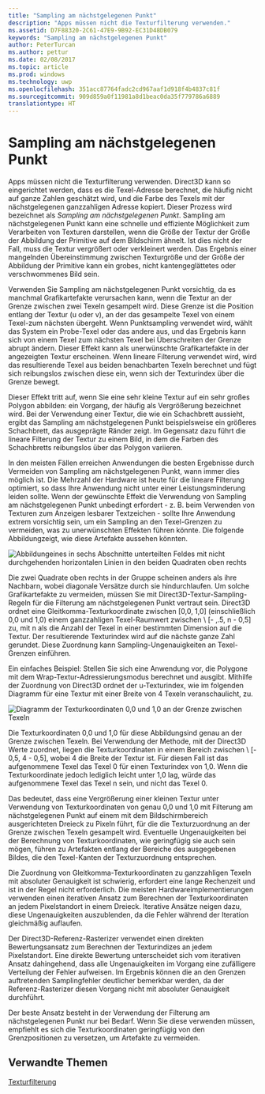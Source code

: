 ```yaml
---
title: "Sampling am nächstgelegenen Punkt"
description: "Apps müssen nicht die Texturfilterung verwenden."
ms.assetid: D7F88320-2C61-47E9-9B92-EC31D48DB079
keywords: "Sampling am nächstgelegenen Punkt"
author: PeterTurcan
ms.author: pettur
ms.date: 02/08/2017
ms.topic: article
ms.prod: windows
ms.technology: uwp
ms.openlocfilehash: 351acc87764fadc2cd967aaf1d918f4b4837c81f
ms.sourcegitcommit: 909d859a0f11981a8d1beac0da35f779786a6889
translationtype: HT
---
```

# <a name="span-iddirect3dconceptsnearest-pointsamplingspannearest-point-sampling"></a><span id="direct3dconcepts.nearest-point_sampling"></span>Sampling am nächstgelegenen Punkt


Apps müssen nicht die Texturfilterung verwenden. Direct3D kann so eingerichtet werden, dass es die Texel-Adresse berechnet, die häufig nicht auf ganze Zahlen geschätzt wird, und die Farbe des Texels mit der nächstgelegenen ganzzahligen Adresse kopiert. Dieser Prozess wird bezeichnet als *Sampling am nächstgelegenen Punkt*. Sampling am nächstgelegenen Punkt kann eine schnelle und effiziente Möglichkeit zum Verarbeiten von Texturen darstellen, wenn die Größe der Textur der Größe der Abbildung der Primitive auf dem Bildschirm ähnelt. Ist dies nicht der Fall, muss die Textur vergrößert oder verkleinert werden. Das Ergebnis einer mangelnden Übereinstimmung zwischen Texturgröße und der Größe der Abbildung der Primitive kann ein grobes, nicht kantengeglättetes oder verschwommenes Bild sein.

Verwenden Sie Sampling am nächstgelegenen Punkt vorsichtig, da es manchmal Grafikartefakte verursachen kann, wenn die Textur an der Grenze zwischen zwei Texeln gesampelt wird. Diese Grenze ist die Position entlang der Textur (u oder v), an der das gesampelte Texel von einem Texel-zum nächsten übergeht. Wenn Punktsampling verwendet wird, wählt das System ein Probe-Texel oder das andere aus, und das Ergebnis kann sich von einem Texel zum nächsten Texel bei Überschreiten der Grenze abrupt ändern. Dieser Effekt kann als unerwünschte Grafikartefakte in der angezeigten Textur erscheinen. Wenn lineare Filterung verwendet wird, wird das resultierende Texel aus beiden benachbarten Texeln berechnet und fügt sich reibungslos zwischen diese ein, wenn sich der Texturindex über die Grenze bewegt.

Dieser Effekt tritt auf, wenn Sie eine sehr kleine Textur auf ein sehr großes Polygon abbilden: ein Vorgang, der häufig als Vergrößerung bezeichnet wird. Bei der Verwendung einer Textur, die wie ein Schachbrett aussieht, ergibt das Sampling am nächstgelegenen Punkt beispielsweise ein größeres Schachbrett, das ausgeprägte Ränder zeigt. Im Gegensatz dazu führt die lineare Filterung der Textur zu einem Bild, in dem die Farben des Schachbretts reibungslos über das Polygon variieren.

In den meisten Fällen erreichen Anwendungen die besten Ergebnisse durch Vermeiden von Sampling am nächstgelegenen Punkt, wann immer dies möglich ist. Die Mehrzahl der Hardware ist heute für die lineare Filterung optimiert, so dass Ihre Anwendung nicht unter einer Leistungsminderung leiden sollte. Wenn der gewünschte Effekt die Verwendung von Sampling am nächstgelegenen Punkt unbedingt erfordert - z. B. beim Verwenden von Texturen zum Anzeigen lesbarer Textzeichen - sollte Ihre Anwendung extrem vorsichtig sein, um ein Sampling an den Texel-Grenzen zu vermeiden, was zu unerwünschten Effekten führen könnte. Die folgende Abbildungzeigt, wie diese Artefakte aussehen könnten.

![Abbildungeines in sechs Abschnitte unterteilten Feldes mit nicht durchgehenden horizontalen Linien in den beiden Quadraten oben rechts](images/ptrtfct.png)

Die zwei Quadrate oben rechts in der Gruppe scheinen anders als ihre Nachbarn, wobei diagonale Versätze durch sie hindurchlaufen. Um solche Grafikartefakte zu vermeiden, müssen Sie mit Direct3D-Textur-Sampling-Regeln für die Filterung am nächstgelegenen Punkt vertraut sein. Direct3D ordnet eine Gleitkomma-Texturkoordinate zwischen \[0,0, 1,0\] (einschließlich 0,0 und 1,0) einem ganzzahligen Texel-Raumwert zwischen \ [- ,.5, n - 0,5\] zu, mit n als die Anzahl der Texel in einer bestimmten Dimension auf die Textur. Der resultierende Texturindex wird auf die nächste ganze Zahl gerundet. Diese Zuordnung kann Sampling-Ungenauigkeiten an Texel-Grenzen einführen.

Ein einfaches Beispiel: Stellen Sie sich eine Anwendung vor, die Polygone mit dem Wrap-Textur-Adressierungsmodus berechnet und ausgibt. Mithilfe der Zuordnung von Direct3D ordnet der u-Texturindex, wie im folgenden Diagramm für eine Textur mit einer Breite von 4 Texeln veranschaulicht, zu.

![Diagramm der Texturkoordinaten 0,0 und 1,0 an der Grenze zwischen Texeln](images/ptsmpprb.png)

Die Texturkoordinaten 0,0 und 1,0 für diese Abbildungsind genau an der Grenze zwischen Texeln. Bei Verwendung der Methode, mit der Direct3D Werte zuordnet, liegen die Texturkoordinaten in einem Bereich zwischen \ [- 0,5, 4 - 0,5\], wobei 4 die Breite der Textur ist. Für diesen Fall ist das aufgenommene Texel das Texel 0 für einen Texturindex von 1,0. Wenn die Texturkoordinate jedoch lediglich leicht unter 1,0 lag, würde das aufgenommene Texel das Texel n sein, und nicht das Texel 0.

Das bedeutet, dass eine Vergrößerung einer kleinen Textur unter Verwendung von Texturkoordinaten von genau 0,0 und 1,0 mit Filterung am nächstgelegenen Punkt auf einem mit dem Bildschirmbereich ausgerichteten Dreieck zu Pixeln führt, für die die Texturzuordnung an der Grenze zwischen Texeln gesampelt wird. Eventuelle Ungenauigkeiten bei der Berechnung von Texturkoordinaten, wie geringfügig sie auch sein mögen, führen zu Artefakten entlang der Bereiche des ausgegebenen Bildes, die den Texel-Kanten der Texturzuordnung entsprechen.

Die Zuordnung von Gleitkomma-Texturkoordinaten zu ganzzahligen Texeln mit absoluter Genauigkeit ist schwierig, erfordert eine lange Rechenzeit und ist in der Regel nicht erforderlich. Die meisten Hardwareimplementierungen verwenden einen iterativen Ansatz zum Berechnen der Texturkoordinaten an jedem Pixelstandort in einem Dreieck. Iterative Ansätze neigen dazu, diese Ungenauigkeiten auszublenden, da die Fehler während der Iteration gleichmäßig auflaufen.

Der Direct3D-Referenz-Rasterizer verwendet einen direkten Bewertungsansatz zum Berechnen der Texturindizes an jedem Pixelstandort. Eine direkte Bewertung unterscheidet sich vom iterativen Ansatz dahingehend, dass alle Ungenauigkeiten im Vorgang eine zufälligere Verteilung der Fehler aufweisen. Im Ergebnis können die an den Grenzen auftretenden Samplingfehler deutlicher bemerkbar werden, da der Referenz-Rasterizer diesen Vorgang nicht mit absoluter Genauigkeit durchführt.

Der beste Ansatz besteht in der Verwendung der Filterung am nächstgelegenen Punkt nur bei Bedarf. Wenn Sie diese verwenden müssen, empfiehlt es sich die Texturkoordinaten geringfügig von den Grenzpositionen zu versetzen, um Artefakte zu vermeiden.

## <a name="span-idrelated-topicsspanrelated-topics"></a><span id="related-topics"></span>Verwandte Themen


[Texturfilterung](texture-filtering.md)

 

 




